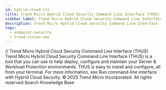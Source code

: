 ```yaml
---
id: hybrid-cloud-cli
title: Trend Micro Hybrid Cloud Security Command Line Interface (THUS)
sidebar_label: Trend Micro Hybrid Cloud Security Command Line Interface (THUS)
description: Trend Micro Hybrid Cloud Security Command Line Interface (THUS)
tags:
  - endpoint-security
  - trend-vision-one
---
```


/*<![CDATA[*/ $('#title').html($('meta[name=map-description]').attr('content')); /*]]>*/ Trend Micro Hybrid Cloud Security Command Line Interface (THUS) Trend Micro Hybrid Cloud Security Command Line Interface (THUS) is a tool that you can use to help deploy, configure and maintain your Server & Workload Protection environments. THUS is easy to install and configure, all from your terminal. For more information, see Run command-line interface with Hybrid Cloud Security. © 2025 Trend Micro Incorporated. All rights reserved.Search Knowledge Base